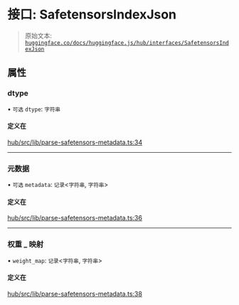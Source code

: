 # 接口: SafetensorsIndexJson

> 原始文本: [`huggingface.co/docs/huggingface.js/hub/interfaces/SafetensorsIndexJson`](https://huggingface.co/docs/huggingface.js/hub/interfaces/SafetensorsIndexJson)

## 属性

### dtype

• `可选` `dtype`: `字符串`

#### 定义在

[hub/src/lib/parse-safetensors-metadata.ts:34](https://github.com/huggingface/huggingface.js/blob/main/packages/hub/src/lib/parse-safetensors-metadata.ts#L34)

* * *

### 元数据

• `可选` `metadata`: `记录`<`字符串`, `字符串`>

#### 定义在

[hub/src/lib/parse-safetensors-metadata.ts:36](https://github.com/huggingface/huggingface.js/blob/main/packages/hub/src/lib/parse-safetensors-metadata.ts#L36)

* * *

### 权重 _ 映射

• `weight_map`: `记录`<`字符串`, `字符串`>

#### 定义在

[hub/src/lib/parse-safetensors-metadata.ts:38](https://github.com/huggingface/huggingface.js/blob/main/packages/hub/src/lib/parse-safetensors-metadata.ts#L38)
